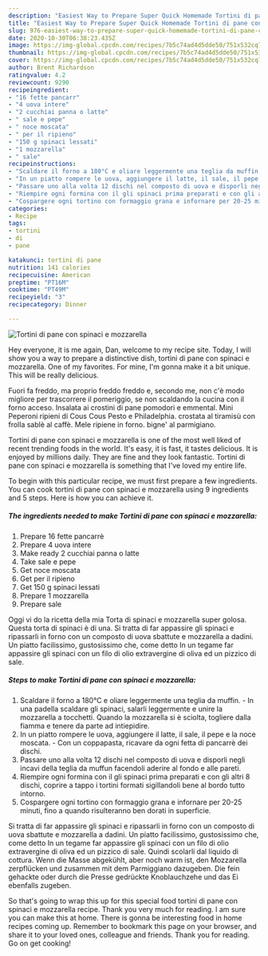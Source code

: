 ```yaml
---
description: "Easiest Way to Prepare Super Quick Homemade Tortini di pane con spinaci e mozzarella"
title: "Easiest Way to Prepare Super Quick Homemade Tortini di pane con spinaci e mozzarella"
slug: 976-easiest-way-to-prepare-super-quick-homemade-tortini-di-pane-con-spinaci-e-mozzarella
date: 2020-10-30T06:38:23.435Z
image: https://img-global.cpcdn.com/recipes/7b5c74ad4d5dde50/751x532cq70/tortini-di-pane-con-spinaci-e-mozzarella-recipe-main-photo.jpg
thumbnail: https://img-global.cpcdn.com/recipes/7b5c74ad4d5dde50/751x532cq70/tortini-di-pane-con-spinaci-e-mozzarella-recipe-main-photo.jpg
cover: https://img-global.cpcdn.com/recipes/7b5c74ad4d5dde50/751x532cq70/tortini-di-pane-con-spinaci-e-mozzarella-recipe-main-photo.jpg
author: Brent Richardson
ratingvalue: 4.2
reviewcount: 9290
recipeingredient:
- "16 fette pancarr"
- "4 uova intere"
- "2 cucchiai panna o latte"
- " sale e pepe"
- " noce moscata"
- " per il ripieno"
- "150 g spinaci lessati"
- "1 mozzarella"
- " sale"
recipeinstructions:
- "Scaldare il forno a 180°C e oliare leggermente una teglia da muffin. In una padella scaldare gli spinaci, salarli leggermente e unire la mozzarella a tocchetti. Quando la mozzarella si è sciolta, togliere dalla fiamma e tenere da parte ad intiepidire."
- "In un piatto rompere le uova, aggiungere il latte, il sale, il pepe e la noce moscata. Con un coppapasta, ricavare da ogni fetta di pancarrè dei dischi."
- "Passare uno alla volta 12 dischi nel composto di uova e disporli negli incavi della teglia da muffun facendoli aderire al fondo e alle pareti."
- "Riempire ogni formina con il gli spinaci prima preparati e con gli altri 8 dischi, coprire a tappo i tortini formati sigillandoli bene al bordo tutto intorno."
- "Cospargere ogni tortino con formaggio grana e infornare per 20-25 minuti, fino a quando risulteranno ben dorati in superficie."
categories:
- Recipe
tags:
- tortini
- di
- pane

katakunci: tortini di pane 
nutrition: 141 calories
recipecuisine: American
preptime: "PT16M"
cooktime: "PT49M"
recipeyield: "3"
recipecategory: Dinner

---
```



![Tortini di pane con spinaci e mozzarella](https://img-global.cpcdn.com/recipes/7b5c74ad4d5dde50/751x532cq70/tortini-di-pane-con-spinaci-e-mozzarella-recipe-main-photo.jpg)

Hey everyone, it is me again, Dan, welcome to my recipe site. Today, I will show you a way to prepare a distinctive dish, tortini di pane con spinaci e mozzarella. One of my favorites. For mine, I'm gonna make it a bit unique. This will be really delicious.

Fuori fa freddo, ma proprio freddo freddo e, secondo me, non c&#39;è modo migliore per trascorrere il pomeriggio, se non scaldando la cucina con il forno acceso. Insalata ai crostini di pane pomodori e emmental. Mini Peperoni ripieni di Cous Cous Pesto e Philadelphia. crostata al tiramisù con frolla sablè al caffè. Mele ripiene in forno. bigne&#39; al parmigiano.

Tortini di pane con spinaci e mozzarella is one of the most well liked of recent trending foods in the world. It's easy, it is fast, it tastes delicious. It is enjoyed by millions daily. They are fine and they look fantastic. Tortini di pane con spinaci e mozzarella is something that I've loved my entire life.


To begin with this particular recipe, we must first prepare a few ingredients. You can cook tortini di pane con spinaci e mozzarella using 9 ingredients and 5 steps. Here is how you can achieve it.

<!--inarticleads1-->

##### The ingredients needed to make Tortini di pane con spinaci e mozzarella:

1. Prepare 16 fette pancarrè
1. Prepare 4 uova intere
1. Make ready 2 cucchiai panna o latte
1. Take  sale e pepe
1. Get  noce moscata
1. Get  per il ripieno
1. Get 150 g spinaci lessati
1. Prepare 1 mozzarella
1. Prepare  sale


Oggi vi do la ricetta della mia Torta di spinaci e mozzarella super golosa. Questa torta di spinaci è di una. Si tratta di far appassire gli spinaci e ripassarli in forno con un composto di uova sbattute e mozzarella a dadini. Un piatto facilissimo, gustosissimo che, come detto In un tegame far appassire gli spinaci con un filo di olio extravergine di oliva ed un pizzico di sale. 

<!--inarticleads2-->

##### Steps to make Tortini di pane con spinaci e mozzarella:

1. Scaldare il forno a 180°C e oliare leggermente una teglia da muffin. - In una padella scaldare gli spinaci, salarli leggermente e unire la mozzarella a tocchetti. Quando la mozzarella si è sciolta, togliere dalla fiamma e tenere da parte ad intiepidire.
1. In un piatto rompere le uova, aggiungere il latte, il sale, il pepe e la noce moscata. - Con un coppapasta, ricavare da ogni fetta di pancarrè dei dischi.
1. Passare uno alla volta 12 dischi nel composto di uova e disporli negli incavi della teglia da muffun facendoli aderire al fondo e alle pareti.
1. Riempire ogni formina con il gli spinaci prima preparati e con gli altri 8 dischi, coprire a tappo i tortini formati sigillandoli bene al bordo tutto intorno.
1. Cospargere ogni tortino con formaggio grana e infornare per 20-25 minuti, fino a quando risulteranno ben dorati in superficie.


Si tratta di far appassire gli spinaci e ripassarli in forno con un composto di uova sbattute e mozzarella a dadini. Un piatto facilissimo, gustosissimo che, come detto In un tegame far appassire gli spinaci con un filo di olio extravergine di oliva ed un pizzico di sale. Quindi scolarli dal liquido di cottura. Wenn die Masse abgekühlt, aber noch warm ist, den Mozzarella zerpflücken und zusammen mit dem Parmiggiano dazugeben. Die fein gehackte oder durch die Presse gedrückte Knoblauchzehe und das Ei ebenfalls zugeben. 

So that's going to wrap this up for this special food tortini di pane con spinaci e mozzarella recipe. Thank you very much for reading. I am sure you can make this at home. There is gonna be interesting food in home recipes coming up. Remember to bookmark this page on your browser, and share it to your loved ones, colleague and friends. Thank you for reading. Go on get cooking!
